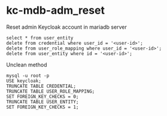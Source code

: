 # kc-mdb-adm_reset
Reset admin Keycloak account in mariadb server


``` 
select * from user_entity
delete from credential where user_id = '<user-id>';
delete from user_role_mapping where user_id = '<user-id>';
delete from user_entity where id = '<user-id>';
```


Unclean method

```
mysql -u root -p
USE keycloak;
TRUNCATE TABLE CREDENTIAL;
TRUNCATE TABLE USER_ROLE_MAPPING;
SET FOREIGN_KEY_CHECKS = 0; 
TRUNCATE TABLE USER_ENTITY; 
SET FOREIGN_KEY_CHECKS = 1;
```

